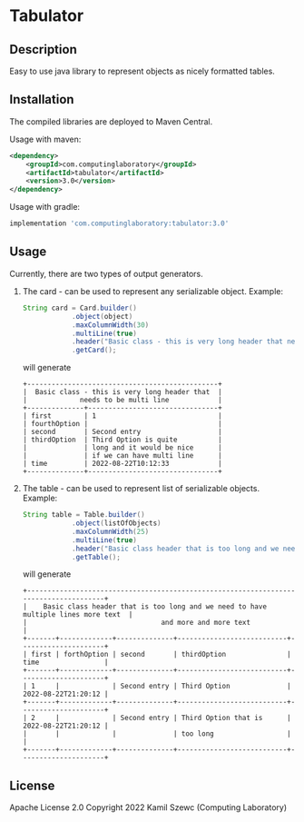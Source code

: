 # Tabulator

## Description

Easy to use java library to represent objects as nicely formatted tables.

## Installation

The compiled libraries are deployed to Maven Central.

Usage with maven:

```xml
<dependency>
    <groupId>com.computinglaboratory</groupId>
    <artifactId>tabulator</artifactId>
    <version>3.0</version>
</dependency>
```

Usage with gradle:

```groovy
implementation 'com.computinglaboratory:tabulator:3.0'
```

## Usage

Currently, there are two types of output generators.

1. The card - can be used to represent any serializable object.
    Example:

    ```java
   String card = Card.builder()
                .object(object)
                .maxColumnWidth(30)
                .multiLine(true)
                .header("Basic class - this is very long header that needs to be multi line")
                .getCard();
   ```
    will generate
   ```
   +-----------------------------------------------+
   |  Basic class - this is very long header that  |
   |             needs to be multi line            |
   +--------------+--------------------------------+
   | first        | 1                              |
   | fourthOption |                                |
   | second       | Second entry                   |
   | thirdOption  | Third Option is quite          |
   |              | long and it would be nice      |
   |              | if we can have multi line      |
   | time         | 2022-08-22T10:12:33            |
   +--------------+--------------------------------+
   ```
2. The table - can be used to represent list of serializable objects.
   Example:
    ```java
   String table = Table.builder()
                .object(listOfObjects)
                .maxColumnWidth(25)
                .multiLine(true)
                .header("Basic class header that is too long and we need to have multiple lines more text and more and more text")
                .getTable();
   ```
    will generate
   ```
   +--------------------------------------------------------------------------------------+
   |    Basic class header that is too long and we need to have multiple lines more text  |
   |                                 and more and more text                               |
   +-------+-------------+--------------+---------------------------+---------------------+
   | first | forthOption | second       | thirdOption               | time                |
   +-------+-------------+--------------+---------------------------+---------------------+
   | 1     |             | Second entry | Third Option              | 2022-08-22T21:20:12 |
   +-------+-------------+--------------+---------------------------+---------------------+
   | 2     |             | Second entry | Third Option that is      | 2022-08-22T21:20:12 |
   |       |             |              | too long                  |                     |
   +-------+-------------+--------------+---------------------------+---------------------+
   ```

## License

Apache License 2.0
Copyright 2022 Kamil Szewc (Computing Laboratory)
